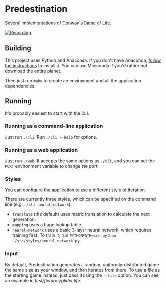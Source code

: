 # Predestination

Several implementations of [Conway's Game of Life][].

[![Recording](https://asciinema.org/a/142461.png)](https://asciinema.org/a/142461)

[Conway's Game of Life]: https://en.wikipedia.org/wiki/Conway%27s_Game_of_Life

## Building

This project uses Python and Anaconda. If you don't have Anaconda, [follow the instructions][Anaconda Installation] to install it. You can use Miniconda if you'd rather not download the entire planet.

Then just run `make` to create an environment and all the application dependencies.

[Anaconda Installation]: https://docs.anaconda.com/anaconda/install/

## Running

It's probably easiest to start with the CLI.

### Running as a command-line application

Just run `./cli`. Run `./cli --help` for options.

### Running as a web application

Just run `./web`. It accepts the same options as `./cli`, and you can set the `PORT` environment variable to change the port.

### Styles

You can configure the application to use a different style of iteration.

There are currently three styles, which can be specified on the command line (e.g. `./cli neural-network`).

  * `translate` (the default) uses matrix translation to calculate the next generation.
  * `mapping` uses a huge lookup table.
  * `neural-network` uses a basic 3-layer neural network, which requires training first.
    To train it, run `PYTHONPATH=src python ./src/styles/neural_network.py`.

### Input

By default, Predestination generates a random, uniformly-distributed game the same size as your window, and then iterates from there. To use a file as the starting game instead, just pass it using the `--file` option. You can see an example in *test/fixtures/glider.life*.
